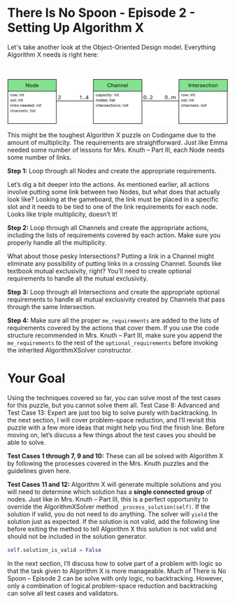 # There Is No Spoon - Episode 2 - Setting Up Algorithm X

Let's take another look at the Object-Oriented Design model. Everything Algorithm X needs is right here:

<BR><BR>
![No Spoon 2 - OOD](ClassesWithLists.png)
<BR>

This might be the toughest Algorithm X puzzle on Codingame due to the amount of multiplicity. The requirements are straightforward. Just like Emma needed some number of lessons for Mrs. Knuth – Part III, each Node needs some number of links.

__Step 1:__ Loop through all Nodes and create the appropriate requirements.

Let’s dig a bit deeper into the actions. As mentioned earlier, all actions involve putting some link between two Nodes, but what does that actually look like? Looking at the gameboard, the link must be placed in a specific slot and it needs to be tied to one of the link requirements for each node. Looks like triple multiplicity, doesn’t it!

__Step 2:__ Loop through all Channels and create the appropriate actions, including the lists of requirements covered by each action. Make sure you properly handle all the multiplicity.

What about those pesky Intersections? Putting a link in a Channel might eliminate any possibility of putting links in a crossing Channel. Sounds like textbook mutual exclusivity, right? You’ll need to create optional requirements to handle all the mutual exclusivity.

__Step 3:__ Loop through all Intersections and create the appropriate optional requirements to handle all mutual exclusivity created by Channels that pass through the same Intersection.

__Step 4:__ Make sure all the proper `me_requirements` are added to the lists of requirements covered by the actions that cover them. If you use the code structure recommended in Mrs. Knuth – Part III, make sure you append the `me_requirements` to the rest of the `optional_requirements` before invoking the inherited AlgorithmXSolver constructor.

# Your Goal

Using the techniques covered so far, you can solve most of the test cases for this puzzle, but you cannot solve them all. Test Case 8: Advanced and Test Case 13: Expert are just too big to solve purely with backtracking. In the next section, I will cover problem-space reduction, and I’ll revisit this puzzle with a few more ideas that might help you find the finish line. Before moving on, let’s discuss a few things about the test cases you should be able to solve.

__Test Cases 1 through 7, 9 and 10:__ These can all be solved with Algorithm X by following the processes covered in the Mrs. Knuth puzzles and the guidelines given here.

__Test Cases 11 and 12:__ Algorithm X will generate multiple solutions and you will need to determine which solution has a __single connected group__ of nodes. Just like in Mrs. Knuth – Part III, this is a perfect opportunity to override the AlgorithmXSolver method `_process_solution(self)`. If the solution if valid, you do not need to do anything. The solver will `yield` the solution just as expected. If the solution is not valid, add the following line before exiting the method to tell Algorithm X this solution is not valid and should not be included in the solution generator.

```python
self.solution_is_valid = False
```

In the next section, I’ll discuss how to solve part of a problem with logic so that the task given to Algorithm X is more manageable. Much of There is No Spoon – Episode 2 can be solve with only logic, no backtracking. However, only a combination of logical problem-space reduction and backtracking can solve all test cases and validators.
